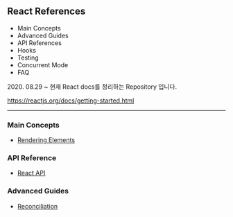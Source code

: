 ## React References

<ul>
    <li> Main Concepts </li>
    <li> Advanced Guides </li>
    <li> API References </li>
    <li> Hooks </li>
    <li> Testing </li>
    <li> Concurrent Mode</li>
    <li> FAQ </li>
</ul>
2020. 08.29 ~ 현재 
React docs를 정리하는 Repository 입니다. 

https://reactjs.org/docs/getting-started.html

* * * 
### Main Concepts 
<ul>
    <li> <a href="References/docs/main-concepts/renderingElements.md"> Rendering Elements</a> </li>
</ul>

### API Reference 
<ul>
    <li> <a href="References/docs/api-reference/react.md"> React API </a> </li>
</ul>

### Advanced Guides 
<ul>
    <li> <a href="References/docs/advance-guides/reconciliation.md"> Reconciliation </a> </li>
</ul>
